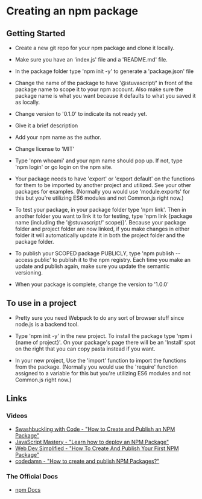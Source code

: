 # Creating an npm package

## Getting Started
- Create a new git repo for your npm package and clone it locally.

- Make sure you have an 'index.js' file and a 'README.md' file.

- In the package folder type 'npm init -y' to generate a 'package.json' file

- Change the name of the package to have '@stuvascript/' in front of the package name to scope it to your npm account. Also make sure the package name is what you want because it defaults to what you saved it as locally.

- Change version to '0.1.0' to indicate its not ready yet.

- Give it a brief description

- Add your npm name as the author.

- Change license to 'MIT'

- Type 'npm whoami' and your npm name should pop up. If not, type 'npm login' or go login on the npm site.

- Your package needs to have 'export' or 'export default' on the functions for them to be imported by another project and utilized. See your other packages for examples. (Normally you would use 'module.exports' for this but you're utilizing ES6 modules and not Common.js right now.)

- To test your package, in your package folder type 'npm link'. Then in another folder you want to link it to for testing, type 'npm link {package name (including the '@stuvascript/' scope)}'. Because your package folder and project folder are now linked, if you make changes in either folder it will automatically update it in both the project folder and the package folder.

- To publish your SCOPED package PUBLICLY, type 'npm publish --access public' to publish it to the npm registry. Each time you make an update and publish again, make sure you update the semantic versioning.

- When your package is complete, change the version to '1.0.0'

## To use in a project
- Pretty sure you need Webpack to do any sort of browser stuff since node.js is a backend tool.

- Type 'npm init -y' in the new project. To install the package type 'npm i {name of project}'. On your package's page there will be an 'Install' spot on the right that you can copy pasta instead if you want.

- In your new project, Use the 'import' function to import the functions from the package. (Normally you would use the 'require' function assigned to a variable for this but you're utilizing ES6 modules and not Common.js right now.)

## Links
### Videos
- [Swashbuckling with Code - "How to Create and Publish an NPM Package"](https://www.youtube.com/watch?v=WRjJW8tseQg)
- [JavaScript Mastery - "Learn how to deploy an NPM Package"](https://www.youtube.com/watch?v=8FziherTC8M)
- [Web Dev Simplified - "How To Create And Publish Your First NPM Package"](https://www.youtube.com/watch?v=J4b_T-qH3BY)
- [codedamn - "How to create and publish NPM Packages?"](https://www.youtube.com/watch?v=rTsz09zRuTU)
### The Official Docs
- [npm Docs](https://docs.npmjs.com/about-packages-and-modules)
